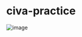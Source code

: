 # civa-practice


![image](https://github.com/Miguel-Sanchez241001/civa-practice/assets/65082172/4a346c7a-513f-4396-a13d-79c4ac3d95c1)
